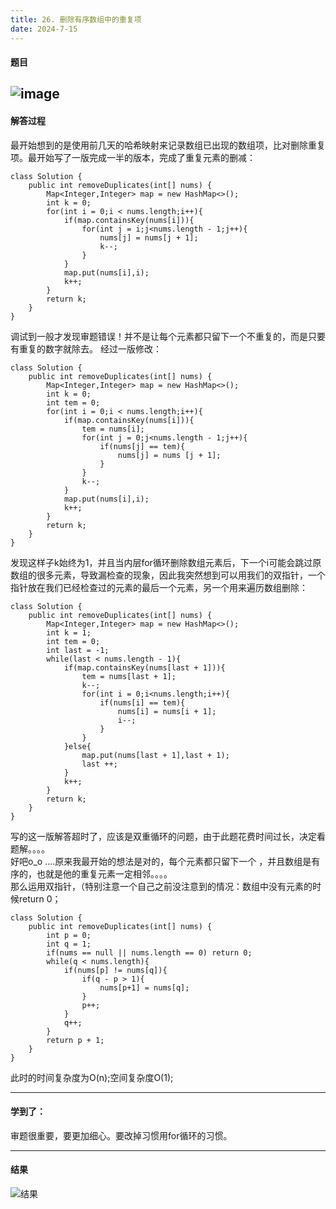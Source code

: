 ```yaml
---
title: 26. 删除有序数组中的重复项
date: 2024-7-15
---
```


#### 题目  
![image](https://github.com/user-attachments/assets/de141265-6113-483a-8c25-13ce066069d4)
---
#### 解答过程  
最开始想到的是使用前几天的哈希映射来记录数组已出现的数组项，比对删除重复项。最开始写了一版完成一半的版本，完成了重复元素的删减：
```
class Solution {
    public int removeDuplicates(int[] nums) {
        Map<Integer,Integer> map = new HashMap<>();
        int k = 0;
        for(int i = 0;i < nums.length;i++){
            if(map.containsKey(nums[i])){
                for(int j = i;j<nums.length - 1;j++){
                    nums[j] = nums[j + 1];
                    k--;
                }
            }
            map.put(nums[i],i);
            k++;
        }
        return k;
    }
}
```
调试到一般才发现审题错误！并不是让每个元素都只留下一个不重复的，而是只要有重复的数字就除去。
经过一版修改：
```
class Solution {
    public int removeDuplicates(int[] nums) {
        Map<Integer,Integer> map = new HashMap<>();
        int k = 0;
        int tem = 0;
        for(int i = 0;i < nums.length;i++){
            if(map.containsKey(nums[i])){
                tem = nums[i];
                for(int j = 0;j<nums.length - 1;j++){
                    if(nums[j] == tem){
                        nums[j] = nums [j + 1];
                    }
                }
                k--;
            }
            map.put(nums[i],i);
            k++;
        }
        return k;
    }
}
```
发现这样子k始终为1，并且当内层for循环删除数组元素后，下一个i可能会跳过原数组的很多元素，导致漏检查的现象，因此我突然想到可以用我们的双指针，一个指针放在我们已经检查过的元素的最后一个元素，另一个用来遍历数组删除：  
```
class Solution {
    public int removeDuplicates(int[] nums) {
        Map<Integer,Integer> map = new HashMap<>();
        int k = 1;
        int tem = 0;
        int last = -1;
        while(last < nums.length - 1){
            if(map.containsKey(nums[last + 1])){
                tem = nums[last + 1];
                k--;
                for(int i = 0;i<nums.length;i++){
                    if(nums[i] == tem){
                        nums[i] = nums[i + 1];
                        i--;
                    }
                }
            }else{
                map.put(nums[last + 1],last + 1);
                last ++;
            }
            k++;
        }
        return k;
    }
}
```
写的这一版解答超时了，应该是双重循环的问题，由于此题花费时间过长，决定看题解。。。。  
好吧o_o ....原来我最开始的想法是对的，每个元素都只留下一个    ，并且数组是有序的，也就是他的重复元素一定相邻。。。。  
那么运用双指针，（特别注意一个自己之前没注意到的情况：数组中没有元素的时候return 0；
```
class Solution {
    public int removeDuplicates(int[] nums) {
        int p = 0;
        int q = 1;
        if(nums == null || nums.length == 0) return 0;
        while(q < nums.length){
            if(nums[p] != nums[q]){
                if(q - p > 1){
                    nums[p+1] = nums[q];
                }
                p++;
            }
            q++;
        }
        return p + 1;
    }
}
```
此时的时间复杂度为O(n);空间复杂度O(1);    

---

#### 学到了：
审题很重要，要更加细心。要改掉习惯用for循环的习惯。

---

#### 结果  
![结果](https://github.com/user-attachments/assets/dc594a60-9c68-424f-b1d1-5f3bf363fd89)


